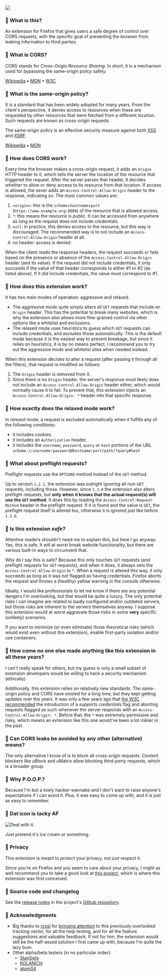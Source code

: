 [![][AMO_button]][AMO]

### 🔵 What is this?

An extension for Firefox that gives users a safe degree of control over CORS requests, with the specific goal of preventing the browser from leaking information to third parties.

### 🔵 What is CORS?

CORS stands for *Cross-Origin Resource Sharing*. In short, it is a mechanism used for bypassing the same-origin policy safely.

[Wikipedia](https://en.wikipedia.org/wiki/Cross-origin_resource_sharing) ▪ [MDN](https://developer.mozilla.org/en-US/docs/Web/HTTP/CORS) ▪ [W3C](https://w3c.github.io/webappsec-cors-for-developers/)

### 🔵 What is the same-origin policy?

It is a standard that has been widely adopted for many years. From the client's perspective, it denies access to resources when these are requested by other resources that were fetched from a different location. Such requests are known as cross-origin requests. 

The same-origin policy is an effective security measure against both [XSS][XSS] and [XSRF][XSRF].

[Wikipedia](https://en.wikipedia.org/wiki/Same-origin_policy) ▪ [MDN](https://developer.mozilla.org/en-US/docs/Web/Security/Same-origin_policy)

### 🔵 How does CORS work?

Every time the browser makes a cross-origin request, it adds an `Origin` HTTP header to it, which tells the server the location of the resource that triggered the request. After the server parses that header, it decides whether to allow or deny access to its resource from that location. If access is allowed, the sever adds an `Access-Control-Allow-Origin` header to the response, indicating so. The most common values are:

1. `<origin>`: this is the `scheme`+`hostname`+`port` (`https://www.example.org:8080`) of the resource that is allowed access. 
2. `*`: this means the resource is *public*. It can be accessed from anywhere as long as the request does not include credentials.
3. `null`: in practice, this denies access to the resource, but this way is discouraged. The recommended way is to not include an `Access-Control-Allow-Origin` header at all.
4. no header: access is denied.

When the client reads the response headers, the request succeeds or fails based on the presence or absence of the `Access-Control-Allow-Origin` header (and its value). If the request did not include credentials, it only succeeds if the value of that header corresponds to either #1 or #2 (as listed above). If it *did* include credentials, the value must correspond to #1.

### 🔵 How does this extension work?

It has two main modes of operation: aggressive and relaxed.

- The aggressive mode quite simply alters all `GET` requests that include an `Origin` header. This has the potential to break many websites, which is why the extension also allows more fine-grained control via other options like a whitelist and exclusions.
- The relaxed mode uses heuristics to guess which `GET` requests can include credentials, and excludes those automatically. This is the default mode because it is the easiest way to prevent breakage, but since it relies on heuristics, it is by no means perfect. I recommend you to try out the aggressive mode and whitelist sites when needed instead.

When this extension decides to alter a request (after passing it through all the filters), that request is modified as follows:
1. The `Origin` header is removed from it.
2. Since there is no `Origin` header, the server's response most likely does not include an `Access-Control-Allow-Origin` header either, which would normally cause it to fail. To prevent that, this extension injects an `Access-Control-Allow-Origin: *` header into that specific response.

### 🔵 How exactly does the relaxed mode work?

In relaxed mode, a request is excluded automatically when it fulfills any of the following conditions:
- it includes cookies.
- it includes an `Authorization` header.
- it includes the `username`, `password`, `query` or `hash` portions of the URL. `scheme://username:password@hostname:port/path/?query#hash`

### 🔵 What about preflight requests?

Preflight requests use the `OPTIONS` method instead of the `GET` method.

Up to version `1.2.1`, the extension was outright ignoring all non-`GET` requests, including those. However, since `1.3.0` the extension also alters preflight requests, but **only when it knows that the actual request(s) will use the `GET` method**. It does this by reading the `Access-Control-Request-Method` header in the preflight request. If it is found and the value is `GET`, the preflight request itself is altered too, otherwise it is ignored just like before `1.3.0`.

### 🔵 Is this extension *safe*?

Attentive readers shouldn't need me to explain this, but here I go anyway: Yes, this is safe. It will at worst break website functionality, but there are various built-in ways to circumvent that.

Why do I say this is safe? Because this only touches `GET` requests (and preflight requests for `GET` requests), and when it does, it always sets the `Access-Control-Allow-Origin` to `*`. When a request is altered this way, it only succeeds as long as it was not flagged as having credentials. Firefox aborts the request and throws a (healthy) yellow warning in the console otherwise.

Ideally, I would like professionals to let me know if there are any potential dangers I'm overlooking, but that would be quite a luxury. The only potential risks I can imagine are related to badly configured and/or outdated servers, but those risks are inherent to the servers themselves anyway. I suppose this extension would at worst aggravate those risks in some **very** specific (unlikely) scenarios.

If you want to minimize (or even eliminate) those theoretical risks (which would exist even without this extension), enable first-party isolation and/or use containers.

### 🔵 How come no one else made anything like this extension in all these years?

I can't really speak for others, but my guess is only a small subset of extension developers would be willing to hack a security mechanism (ethically).

Additionally, this extension relies on relatively new standards. The same-origin policy and CORS have existed for a long time, but they kept getting updates over the years. It was only a few years ago that [the W3C recommended][W3Creco] the introduction of a *supports credentials* flag and aborting requests flagged as such whenever the server responds with an `Access-Control-Allow-Origin: *`. Before that, the `*` was extremely permissive and risky, which means an extension like this one would've been a lot riskier in the past.

### 🔵 Can CORS leaks be avoided by any other (alternative) means?

The only alternative I know of is to block all cross-origin requests. Content blockers like uBlock and uMatrix allow blocking *third-party* requests, which is a broader group.

### 🔵 Why P.O.O.P.?

Because I'm but a lowly hacker-wannabe and I don't want to raise anyone's expectations if I can avoid it. Plus, it was easy to come up with, and it is just as easy to remember.

### 🔵 Dat icon is tacky AF

![Deal with it.][DWI]

Just pretend it's ice cream or something.

### 🔵 Privacy
This extension is meant to *protect* your privacy, not *just* respect it. 

Since you're on Firefox and you seem to care about your privacy, I might as well recommend you to take a good look at [this project](https://github.com/ghacksuserjs/ghacks-user.js), which is where this extension was first conceived.

### 🔵 Source code and changelog

See the [release notes][releases] in the project's [Github repository][repo].

### 🔵 Acknowledgments
- Big thanks to [crssi](https://github.com/crssi) for [bringing attention][issue] to this previously overlooked tracking vector, for all the help testing, and for all the feature suggestions and valuable feedback. If not for him, the extension would still be the half-assed solution I first came up with, because I'm quite the lazy bum.
- Other alpha/beta testers (in no particular order):
  - [StanGets](https://github.com/StanGets)
  - [KOLANICH](https://github.com/KOLANICH)
  - [atomGit](https://github.com/atomGit)

[AMO]: https://addons.mozilla.org/firefox/addon/privacy-oriented-origin-policy/
[AMO_button]: https://gist.github.com/claustromaniac/f054061826ac71bf9e122edb2a313bc0/raw/AMO-button_1.png
[releases]: https://github.com/claustromaniac/poop/releases
[repo]: https://github.com/claustromaniac/poop/
[XSS]: https://en.wikipedia.org/wiki/Cross-site_scripting
[XSRF]: https://en.wikipedia.org/wiki/Cross-site_request_forgery
[issue]: https://github.com/ghacksuserjs/ghacks-user.js/issues/509
[W3Creco]: https://www.w3.org/TR/cors/#supports-credentials
[DWI]: https://gist.githubusercontent.com/claustromaniac/f054061826ac71bf9e122edb2a313bc0/raw/dealwithit.gif
